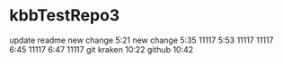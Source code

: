 # kbbTestRepo3
update readme
new change 5:21
new change 5:35 11117
5:53 11117
11117
6:45 11117
6:47 11117
git kraken 10:22
github 10:42
